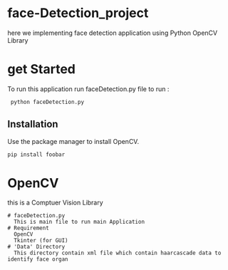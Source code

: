 # face-Detection_project
here we implementing face detection application using Python OpenCV Library
# get Started
  To run this application run faceDetection.py file
  to run : 
  ```python
   python faceDetection.py
   ```
   
 ## Installation

Use the package manager to install OpenCV.

```bash
pip install foobar
``` 
# OpenCV
  this is a Comptuer Vision Library
   
```
# faceDetection.py
  This is main file to run main Application
# Requirement
  OpenCV
  Tkinter (for GUI)
# 'Data' Directory
  This directory contain xml file which contain haarcascade data to identify face organ
  
  
